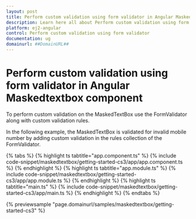 ```yaml
---
layout: post
title: Perform custom validation using form validator in Angular Maskedtextbox component | Syncfusion
description: Learn here all about Perform custom validation using form validator in Syncfusion Angular Maskedtextbox component of Syncfusion Essential JS 2 and more.
platform: ej2-angular
control: Perform custom validation using form validator 
documentation: ug
domainurl: ##DomainURL##
---
```


# Perform custom validation using form validator in Angular Maskedtextbox component

To perform custom validation on the MaskedTextBox use the FormValidator along with custom validation rules.

In the following example, the MaskedTextBox is validated for invalid mobile number by adding custom validation in the rules collection of the FormValidator.

{% tabs %}
{% highlight ts tabtitle="app.component.ts" %}
{% include code-snippet/maskedtextbox/getting-started-cs3/app/app.component.ts %}
{% endhighlight %}
{% highlight ts tabtitle="app.module.ts" %}
{% include code-snippet/maskedtextbox/getting-started-cs3/app/app.module.ts %}
{% endhighlight %}
{% highlight ts tabtitle="main.ts" %}
{% include code-snippet/maskedtextbox/getting-started-cs3/app/main.ts %}
{% endhighlight %}
{% endtabs %}
  
{% previewsample "page.domainurl/samples/maskedtextbox/getting-started-cs3" %}
